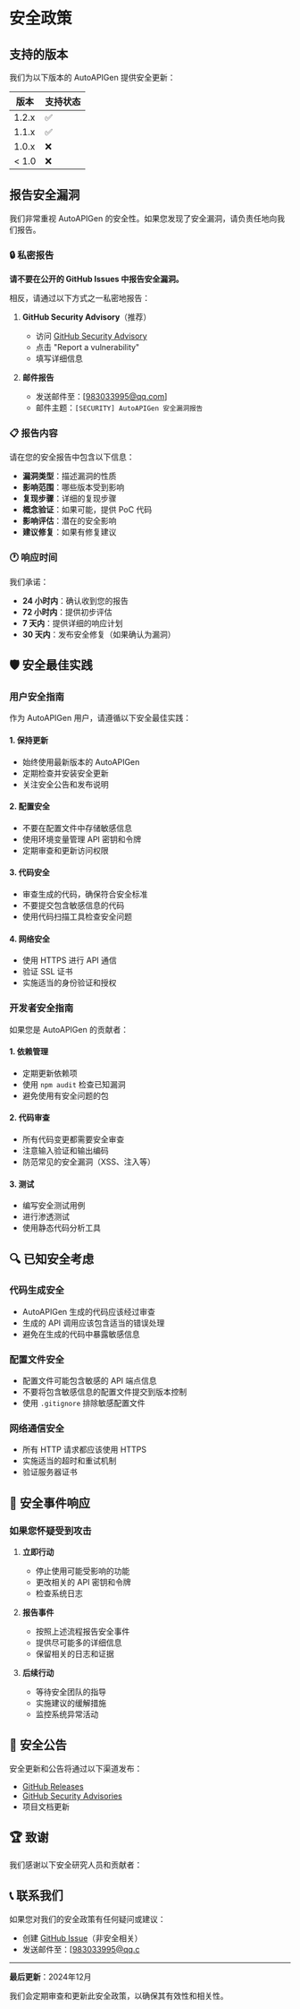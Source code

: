 # 安全政策

## 支持的版本

我们为以下版本的 AutoAPIGen 提供安全更新：

| 版本  | 支持状态 |
| ----- | -------- |
| 1.2.x | ✅       |
| 1.1.x | ✅       |
| 1.0.x | ❌       |
| < 1.0 | ❌       |

## 报告安全漏洞

我们非常重视 AutoAPIGen 的安全性。如果您发现了安全漏洞，请负责任地向我们报告。

### 🔒 私密报告

**请不要在公开的 GitHub Issues 中报告安全漏洞。**

相反，请通过以下方式之一私密地报告：

1. **GitHub Security Advisory**（推荐）

   - 访问 [GitHub Security Advisory](https://github.com/983033995/AutoAPIGen/security/advisories)
   - 点击 "Report a vulnerability"
   - 填写详细信息

2. **邮件报告**
   - 发送邮件至：[983033995@qq.com]
   - 邮件主题：`[SECURITY] AutoAPIGen 安全漏洞报告`

### 📋 报告内容

请在您的安全报告中包含以下信息：

- **漏洞类型**：描述漏洞的性质
- **影响范围**：哪些版本受到影响
- **复现步骤**：详细的复现步骤
- **概念验证**：如果可能，提供 PoC 代码
- **影响评估**：潜在的安全影响
- **建议修复**：如果有修复建议

### 🕐 响应时间

我们承诺：

- **24 小时内**：确认收到您的报告
- **72 小时内**：提供初步评估
- **7 天内**：提供详细的响应计划
- **30 天内**：发布安全修复（如果确认为漏洞）

## 🛡️ 安全最佳实践

### 用户安全指南

作为 AutoAPIGen 用户，请遵循以下安全最佳实践：

#### 1. 保持更新

- 始终使用最新版本的 AutoAPIGen
- 定期检查并安装安全更新
- 关注安全公告和发布说明

#### 2. 配置安全

- 不要在配置文件中存储敏感信息
- 使用环境变量管理 API 密钥和令牌
- 定期审查和更新访问权限

#### 3. 代码安全

- 审查生成的代码，确保符合安全标准
- 不要提交包含敏感信息的代码
- 使用代码扫描工具检查安全问题

#### 4. 网络安全

- 使用 HTTPS 进行 API 通信
- 验证 SSL 证书
- 实施适当的身份验证和授权

### 开发者安全指南

如果您是 AutoAPIGen 的贡献者：

#### 1. 依赖管理

- 定期更新依赖项
- 使用 `npm audit` 检查已知漏洞
- 避免使用有安全问题的包

#### 2. 代码审查

- 所有代码变更都需要安全审查
- 注意输入验证和输出编码
- 防范常见的安全漏洞（XSS、注入等）

#### 3. 测试

- 编写安全测试用例
- 进行渗透测试
- 使用静态代码分析工具

## 🔍 已知安全考虑

### 代码生成安全

- AutoAPIGen 生成的代码应该经过审查
- 生成的 API 调用应该包含适当的错误处理
- 避免在生成的代码中暴露敏感信息

### 配置文件安全

- 配置文件可能包含敏感的 API 端点信息
- 不要将包含敏感信息的配置文件提交到版本控制
- 使用 `.gitignore` 排除敏感配置文件

### 网络通信安全

- 所有 HTTP 请求都应该使用 HTTPS
- 实施适当的超时和重试机制
- 验证服务器证书

## 🚨 安全事件响应

### 如果您怀疑受到攻击

1. **立即行动**

   - 停止使用可能受影响的功能
   - 更改相关的 API 密钥和令牌
   - 检查系统日志

2. **报告事件**

   - 按照上述流程报告安全事件
   - 提供尽可能多的详细信息
   - 保留相关的日志和证据

3. **后续行动**
   - 等待安全团队的指导
   - 实施建议的缓解措施
   - 监控系统异常活动

## 📢 安全公告

安全更新和公告将通过以下渠道发布：

- [GitHub Releases](https://github.com/983033995/AutoAPIGen/releases)
- [GitHub Security Advisories](https://github.com/983033995/AutoAPIGen/security/advisories)
- 项目文档更新

## 🏆 致谢

我们感谢以下安全研究人员和贡献者：

<!-- 在这里列出报告安全漏洞的研究人员 -->

## 📞 联系我们

如果您对我们的安全政策有任何疑问或建议：

- 创建 [GitHub Issue](https://github.com/983033995/AutoAPIGen/issues)（非安全相关）
- 发送邮件至：[983033995@qq.c

---

**最后更新**：2024年12月

我们会定期审查和更新此安全政策，以确保其有效性和相关性。
